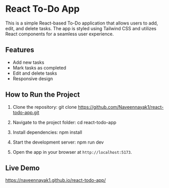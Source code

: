 # React To-Do App

This is a simple React-based To-Do application that allows users to add, edit, and delete tasks. The app is styled using Tailwind CSS and utilizes React components for a seamless user experience.

## Features
- Add new tasks
- Mark tasks as completed
- Edit and delete tasks
- Responsive design

## How to Run the Project
1. Clone the repository:
git clone https://github.com/Naveennayak1/react-todo-app.git

2. Navigate to the project folder:
cd react-todo-app


3. Install dependencies:
npm install


4. Start the development server:
npm run dev

5. Open the app in your browser at `http://localhost:5173`.

## Live Demo
https://naveennayak1.github.io/react-todo-app/
